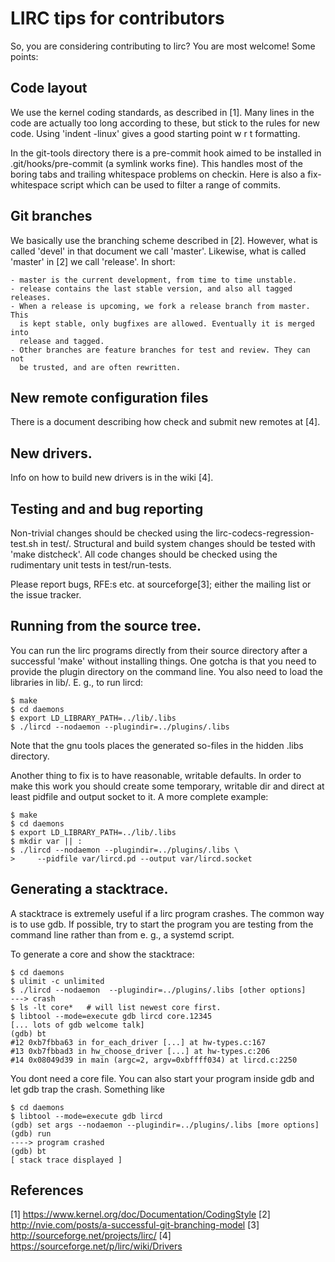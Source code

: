 # LIRC tips for contributors

So, you are considering contributing to lirc? You are most welcome! Some points:

## Code layout

We use the kernel coding standards, as described in [1]. Many lines in the code
are actually too long according to these, but stick to the rules for new code.
Using 'indent -linux' gives a good starting point w r t formatting.

In the git-tools directory there is a pre-commit hook aimed to be installed in
.git/hooks/pre-commit (a symlink works fine). This handles most of the boring
tabs and trailing whitespace problems on checkin. Here is also a
fix-whitespace script which can be used to filter a range of commits.

## Git branches

We basically use the branching scheme described in [2]. However, what is called
'devel' in that document we call 'master'. Likewise, what is called 'master' in [2]
we call 'release'. In short:

    - master is the current development, from time to time unstable.
    - release contains the last stable version, and also all tagged releases.
    - When a release is upcoming, we fork a release branch from master. This
      is kept stable, only bugfixes are allowed. Eventually it is merged into
      release and tagged.
    - Other branches are feature branches for test and review. They can not
      be trusted, and are often rewritten.

## New remote configuration files

There is a document describing how check and submit new remotes at [4].

## New drivers.

Info on how to build new drivers is in the wiki [4].

## Testing and and bug reporting

Non-trivial changes should be checked using the lirc-codecs-regression-test.sh
in test/. Structural and  build system changes should be tested with
'make distcheck'. All code  changes should be checked using the rudimentary
unit tests in test/run-tests.

Please report bugs, RFE:s etc. at sourceforge[3]; either the mailing list or the
issue tracker.

## Running from the source tree.

You can run the lirc programs directly from their source directory after a
successful 'make' without installing things. One gotcha is that you need
to provide the plugin directory on the command line. You also need to
load the libraries in lib/. E. g., to run lircd:

    $ make
    $ cd daemons
    $ export LD_LIBRARY_PATH=../lib/.libs
    $ ./lircd --nodaemon --plugindir=../plugins/.libs

Note that the gnu tools places the generated so-files in the hidden .libs
directory.

Another thing to fix is to have reasonable, writable defaults. In order
to make this work you should create some temporary, writable dir and direct at
least pidfile and output socket to it. A more complete example:


    $ make
    $ cd daemons
    $ export LD_LIBRARY_PATH=../lib/.libs
    $ mkdir var || :
    $ ./lircd --nodaemon --plugindir=../plugins/.libs \
    >     --pidfile var/lircd.pd --output var/lircd.socket

## Generating a stacktrace.

A stacktrace is extremely useful if a lirc program crashes. The common way
is to use gdb. If possible, try to start the program you are testing from
the command line rather than from e. g.,  a systemd script.

To generate a core and show the stacktrace:

    $ cd daemons
    $ ulimit -c unlimited
    $ ./lircd --nodaemon  --plugindir=../plugins/.libs [other options]
    ---> crash
    $ ls -lt core*   # will list newest core first.
    $ libtool --mode=execute gdb lircd core.12345
    [... lots of gdb welcome talk]
    (gdb) bt
    #12 0xb7fbba63 in for_each_driver [...] at hw-types.c:167
    #13 0xb7fbbad3 in hw_choose_driver [...] at hw-types.c:206
    #14 0x08049d39 in main (argc=2, argv=0xbffff034) at lircd.c:2250

You dont need a core file. You can also start your program inside gdb and
let gdb trap the crash. Something like

    $ cd daemons
    $ libtool --mode=execute gdb lircd
    (gdb) set args --nodaemon --plugindir=../plugins/.libs [more options]
    (gdb) run
    ----> program crashed
    (gdb) bt
    [ stack trace displayed ]


## References

[1] https://www.kernel.org/doc/Documentation/CodingStyle
[2] http://nvie.com/posts/a-successful-git-branching-model
[3] http://sourceforge.net/projects/lirc/
[4] https://sourceforge.net/p/lirc/wiki/Drivers
